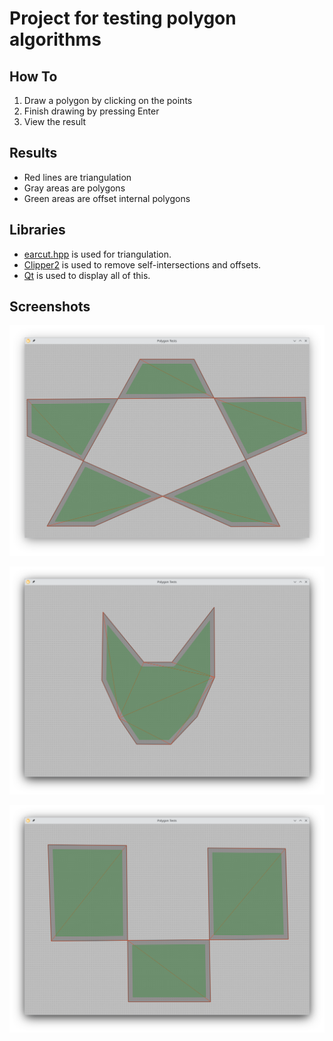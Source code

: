 # Project for testing polygon algorithms

## How To

1. Draw a polygon by clicking on the points
2. Finish drawing by pressing Enter
3. View the result

## Results

- Red lines are triangulation
- Gray areas are polygons
- Green areas are offset internal polygons

## Libraries

- [earcut.hpp](https://github.com/mapbox/earcut.hpp) is used for triangulation.
- [Clipper2](https://github.com/AngusJohnson/Clipper2) is used to remove self-intersections and offsets.
- [Qt](https://www.qt.io/) is used to display all of this.

## Screenshots

![Screenshot 1](screenshots/polygon-test-1.png)

![Screenshot 2](screenshots/polygon-test-2.png)

![Screenshot 3](screenshots/polygon-test-3.png)
